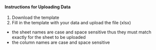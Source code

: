 #### Instructions for Uploading Data

1. Download the template
2. Fill in the template with your data and upload the file (xlsx)

- the sheet names are case and space sensitive thus they must match exactly for the sheet to be uploaded
- the column names are case and space sensitive
